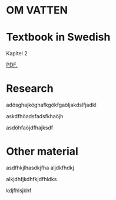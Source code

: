 # OM VATTEN

# Textbook in Swedish
Kapitel 2

<a href="https://omvatten.github.io/kapitel/2_Syre.pdf" target="_blank">PDF.</a>

# Research
adösghajköghafkgökfgaöljakdslfjadkl

askdfhöadsfadsfkhaöjh

asdöhfaöjdfhajksdf

# Other material

asdfhkjlhasdkjfha
aljdkfhdkj

alkjdhfjkdhfkjdfhldks

kdjfhlsjkhf